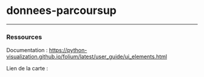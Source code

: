 # donnees-parcoursup
---

### Ressources

Documentation : https://python-visualization.github.io/folium/latest/user_guide/ui_elements.html  

Lien de la carte : 
